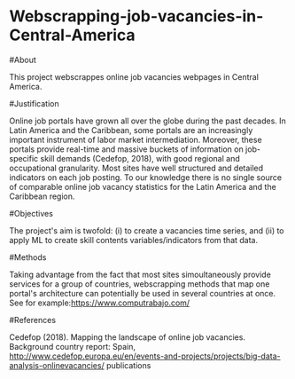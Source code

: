 # Webscrapping-job-vacancies-in-Central-America

#About

This project webscrappes online job vacancies webpages in Central America. 

#Justification

Online job portals have grown all over the globe during the past decades. 
In Latin America and the Caribbean, some portals are an increasingly important instrument
of labor market intermediation.
Moreover, these portals provide real-time and massive buckets of information on job-specific skill demands (Cedefop, 2018),
with good regional and occupational granularity.
Most sites have well structured and detailed indicators on each job posting.
To our knowledge there is no single source of comparable online job vacancy statistics for the Latin America and the Caribbean region.

#Objectives

The project's aim is twofold: 
(i) to create a vacancies time series, and
(ii) to apply ML to create skill contents variables/indicators from that data.

#Methods

Taking advantage from the fact that most sites simoultaneously provide services for a group of countries, webscrapping methods that
map one portal's architecture can potentially be used in several countries at once.
See for example:https://www.computrabajo.com/

#References

Cedefop (2018). Mapping the landscape of online job vacancies. Background country report:
Spain, http://www.cedefop.europa.eu/en/events-and-projects/projects/big-data-analysis-onlinevacancies/
publications
